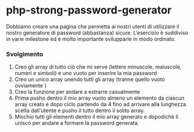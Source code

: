 php-strong-password-generator
===
Dobbiamo creare una pagina che permetta ai nostri utenti di utilizzare il nostro generatore di password (abbastanza) sicure.
L’esercizio è suddiviso in varie milestone ed è molto importante svilupparle in modo ordinato.
### Svolgimento
1. Creo gli array di tutto ciò che mi serve (lettere minuscole, maiuscole, numeri e simboli) e uno vuoto per inserire la mia password
2. Creo un unico array unendo tutti gli array (tranne quello vuoto ovviamente )
3. Creo la funzione per andare a estrarre casualmente
4. Prima pusho dentro il mio array vuoto almeno un elemento da ciascun array creato e dopo ciclo partendo da 4 fino ad arrivare alla lunghezza scelta dall'utente e pusho il tutto dentro il solito array.
5. Mischio tutti gli elementi dentro il mio array generato e dopodichè li unisco per andare a formare la password generata.